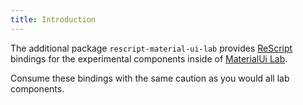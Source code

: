 ```yaml
---
title: Introduction
---
```


The additional package `rescript-material-ui-lab` provides
[ReScript](https://rescript-lang.org/) bindings for the experimental components
inside of
[MaterialUi Lab](https://material-ui.com/components/about-the-lab/#about-the-lab).

Consume these bindings with the same caution as you would all lab components.
